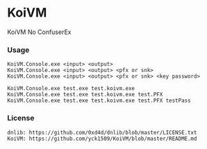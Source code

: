 # KoiVM
KoiVM No ConfuserEx

### Usage
    KoiVM.Console.exe <input> <output>
    KoiVM.Console.exe <input> <output> <pfx or snk>
    KoiVM.Console.exe <input> <output> <pfx or snk> <key password>
	
    KoiVM.Console.exe test.exe test.koivm.exe
	KoiVM.Console.exe test.exe test.koivm.exe test.PFX
	KoiVM.Console.exe test.exe test.koivm.exe test.PFX testPass
	
### License
    dnlib: https://github.com/0xd4d/dnlib/blob/master/LICENSE.txt
    KoiVM: https://github.com/yck1509/KoiVM/blob/master/README.md
